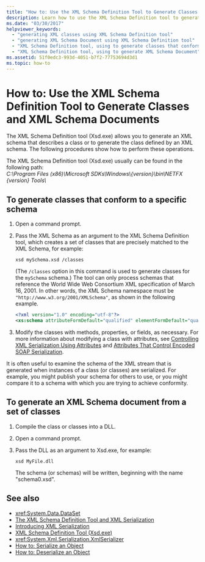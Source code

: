 ```yaml
---
title: "How to: Use the XML Schema Definition Tool to Generate Classes and XML Schema Documents"
description: Learn how to use the XML Schema Definition tool to generate an XML schema that describes a class or to generate the class defined by an XML schema.
ms.date: "03/30/2017"
helpviewer_keywords: 
  - "generating XML classes using XML Schema Definition tool"
  - "generating XML Schema Document using XML Schema Definition tool"
  - "XML Schema Definition tool, using to generate classes that conform to specific schema"
  - "XML Schema Definition tool, using to generate XML Schema Document"
ms.assetid: 51f0edc3-993d-4051-b7f2-77753694d3d1
ms.topic: how-to
---
```

# How to: Use the XML Schema Definition Tool to Generate Classes and XML Schema Documents

The XML Schema Definition tool (Xsd.exe) allows you to generate an XML schema that describes a class or to generate the class defined by an XML schema. The following procedures show how to perform these operations.

The XML Schema Definition tool (Xsd.exe) usually can be found in the following path:\
_C:\\Program Files (x86)\\Microsoft SDKs\\Windows\\{version}\\bin\\NETFX {version} Tools\\_

## To generate classes that conform to a specific schema  
  
1. Open a command prompt.  
  
2. Pass the XML Schema as an argument to the XML Schema Definition tool, which creates a set of classes that are precisely matched to the XML Schema, for example:  
  
    ```console  
    xsd mySchema.xsd /classes
    ```  

    (The `/classes` option in this command is used to generate classes for the `mySchema` schema.)
    The tool can only process schemas that reference the World Wide Web Consortium XML specification of March 16, 2001. In other words, the XML Schema namespace must be `"http://www.w3.org/2001/XMLSchema"`, as shown in the following example.  
  
    ```xml  
    <?xml version="1.0" encoding="utf-8"?>  
    <xs:schema attributeFormDefault="qualified" elementFormDefault="qualified" targetNamespace="" xmlns:xs="http://www.w3.org/2001/XMLSchema" />  
    ```  
  
3. Modify the classes with methods, properties, or fields, as necessary. For more information about modifying a class with attributes, see [Controlling XML Serialization Using Attributes](controlling-xml-serialization-using-attributes.md) and [Attributes That Control Encoded SOAP Serialization](attributes-that-control-encoded-soap-serialization.md).  
  
 It is often useful to examine the schema of the XML stream that is generated when instances of a class (or classes) are serialized. For example, you might publish your schema for others to use, or you might compare it to a schema with which you are trying to achieve conformity.  
  
## To generate an XML Schema document from a set of classes  
  
1. Compile the class or classes into a DLL.  
  
2. Open a command prompt.  
  
3. Pass the DLL as an argument to Xsd.exe, for example:  
  
    ```console  
    xsd MyFile.dll  
    ```  
  
     The schema (or schemas) will be written, beginning with the name "schema0.xsd".  
  
## See also

- <xref:System.Data.DataSet>
- [The XML Schema Definition Tool and XML Serialization](the-xml-schema-definition-tool-and-xml-serialization.md)
- [Introducing XML Serialization](introducing-xml-serialization.md)
- [XML Schema Definition Tool (Xsd.exe)](xml-schema-definition-tool-xsd-exe.md)
- <xref:System.Xml.Serialization.XmlSerializer>
- [How to: Serialize an Object](how-to-serialize-an-object.md)
- [How to: Deserialize an Object](how-to-deserialize-an-object.md)
